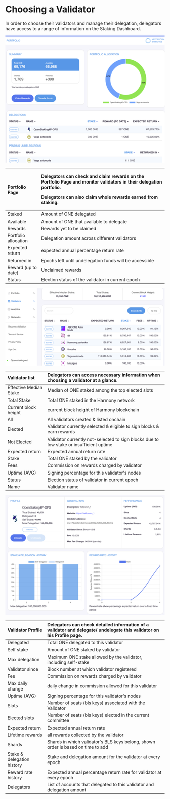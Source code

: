 # Choosing a Validator

In order to choose their validators and manage their delegation, delegators have access to a range of information on the Staking Dashboard.

![Screen zoomed for demonstration purpose.](../.gitbook/assets/image%20%28153%29.png)

<table>
  <thead>
    <tr>
      <th style="text-align:left"><b>Portfolio Page</b>
      </th>
      <th style="text-align:left">
        <p>Delegators can check and claim rewards on the Portfolio Page and monitor
          validators in their delegation portfolio.</p>
        <p>Delegators can also claim whole rewards earned from staking.</p>
      </th>
    </tr>
  </thead>
  <tbody>
    <tr>
      <td style="text-align:left">Staked</td>
      <td style="text-align:left">Amount of ONE delegated</td>
    </tr>
    <tr>
      <td style="text-align:left">Available</td>
      <td style="text-align:left">Amount of ONE that available to delegate</td>
    </tr>
    <tr>
      <td style="text-align:left">Rewards</td>
      <td style="text-align:left">Rewards yet to be claimed</td>
    </tr>
    <tr>
      <td style="text-align:left">Portfolio allocation</td>
      <td style="text-align:left">Delegation amount across different validators</td>
    </tr>
    <tr>
      <td style="text-align:left">Expected return</td>
      <td style="text-align:left">expected annual percentage return rate</td>
    </tr>
    <tr>
      <td style="text-align:left">Returned in</td>
      <td style="text-align:left">Epochs left until undelegation funds will be accessible</td>
    </tr>
    <tr>
      <td style="text-align:left">Reward (up to date)</td>
      <td style="text-align:left">Unclaimed rewards</td>
    </tr>
    <tr>
      <td style="text-align:left">Status</td>
      <td style="text-align:left">Election status of the validator in current epoch</td>
    </tr>
  </tbody>
</table>

![Screen shot is zoomed for demonstration purpose.](../.gitbook/assets/image%20%2872%29.png)

| **Validator list** | Delegators can access necessary information when choosing a validator at a glance. |
| :--- | :--- |
| Effective Median Stake | Median of ONE staked among the top elected slots |
| Total Stake | Total ONE staked in the Harmony network  |
| Current block height | current block height of Harmony blockchain |
| All | All validators created & listed onchain |
| Elected | Validator currently selected & eligible to sign blocks & earn rewards |
| Not Elected | Validator currently not-selected to sign blocks due to low stake or insufficient uptime |
| Expected return | Expected annual return rate |
| Stake | Total ONE staked by the validator |
| Fees | Commission on rewards charged by validator  |
| Uptime \(AVG\) | Signing percentage for this validator's nodes  |
| Status | Election status of validator in current epoch  |
| Name | Validator name |



![Screen zoomed for demonstration purpose.](../.gitbook/assets/image%20%28163%29.png)

| **Validator Profile** | Delegators can check detailed information of a validator and delegate/ undelegate this validator on his Profile page. |
| :--- | :--- |
| Delegated | Total ONE delegated to this validator |
| Self stake | Amount of ONE staked by validator |
| Max delegation | Maximum ONE stake allowed by the validator, including self-stake |
| Validator since | Block number at which validator registered |
| Fee | Commission on rewards charged by validator |
| Max daily change | daily change in commission allowed for this validator |
| Uptime \(AVG\) | Signing percentage for this validator's nodes |
| Slots | Number of seats \(bls keys\) associated with the Validator |
| Elected slots | Number of seats \(bls keys\) elected in the current committee |
| Expected return | Expected annual return rate |
| Lifetime rewards | all rewards collected by the validator |
| Shards | Shards in which validator's BLS keys belong, shown order is based on time to add |
| Stake & delegation history | Stake and delegation amount for the validator at every epoch |
| Reward rate history | Expected annual percentage return rate for validator at every epoch |
| Delegators | List of accounts that delegated to this validator and delegation amount |

